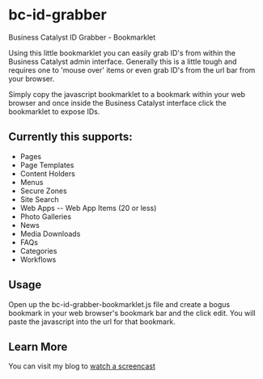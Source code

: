 bc-id-grabber
=============

Business Catalyst ID Grabber - Bookmarklet

Using this little bookmarklet you can easily grab ID's from within the Business Catalyst admin interface. Generally this is a little tough and requires one to 'mouse over' items or even grab ID's from the url bar from your browser.

Simply copy the javascript bookmarklet to a bookmark within your web browser and once inside the Business Catalyst interface click the bookmarklet to expose IDs.

## Currently this supports:
- Pages
- Page Templates
- Content Holders
- Menus
- Secure Zones
- Site Search
- Web Apps
-- Web App Items (20 or less)
- Photo Galleries
- News
- Media Downloads
- FAQs
- Categories
- Workflows

## Usage

Open up the bc-id-grabber-bookmarklet.js file and create a bogus bookmark in your web browser's bookmark bar and the click edit. You will paste the javascript into the url for that bookmark.

## Learn More
You can visit my blog to [watch a screencast](http://joe-watkins.io/articles/grab-system-ids-dynamically-with-a-bookmarklet)